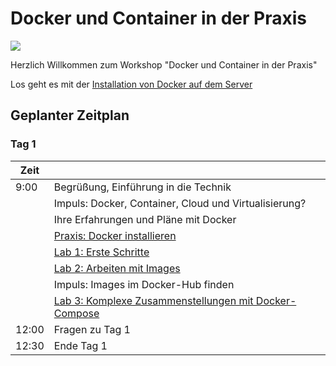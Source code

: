 # Docker und Container in der Praxis

![ ](https://www.heise-events.de/uploads/OnuAG8xJ/766x0_2560x0/Docker_2000x500.jpg)

Herzlich Willkommen zum Workshop "Docker und Container in der Praxis"

Los geht es mit der [Installation von Docker auf dem Server](./setup)

## Geplanter Zeitplan

### Tag 1 

|Zeit| |
|---|---|
|9:00|Begrüßung, Einführung in die Technik|
| |Impuls: Docker, Container, Cloud und Virtualisierung?|
| |Ihre Erfahrungen und Pläne mit Docker|
| |[Praxis: Docker installieren](setup/index.md)|
| |[Lab 1: Erste Schritte](lab1/index.md)|
| |[Lab 2: Arbeiten mit Images](lab2/index.md)|
| |Impuls: Images im Docker-Hub finden|
| |[Lab 3: Komplexe Zusammenstellungen mit Docker-Compose](lab3/index.md)|
|12:00|Fragen zu Tag 1|
|12:30|Ende Tag 1|